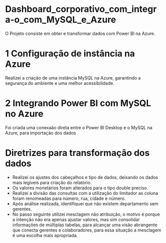# Dashboard_corporativo_com_integra-o_com_MySQL_e_Azure
O Projeto consiste em obter e transformar dados com Power BI na Azure.

# 1 Configuração de instância na Azure
Realizei a criação de uma instância MySQL na Azure, garantindo a segurança do ambiente e uma melhor acessibilidade.

# 2 Integrando Power BI com MySQL no Azure 
Foi criada uma conexaão direta entre o Power BI Desktop e o MySQL na Azure, para importação dos dados 

# Diretrizes para transformação dos dados
 - Realizei os ajustes dos cabeçalhos e tipo de dados, deixando os dados mais legíveis para criação do relatório.
 - Os valores monetários foram alterados para o tipo double preciso.
 - Realizei a divisão das consultas com a utilização do limitador as coluna foram renomeadas para número, rua, cidade e número.
 - Após análise realizada, identifiquei que não existem departamento sem gerentes.
 - No passo seguinte utilizei mesclagem não atribuição, o motivo é porque a intenção não era apenas ajustar valores, mas sim 
   consolidar informações de múltiplas tabelas, para alcançar uma visão abrangente que conecta gerentes e colaboradores, para 
   essa situação a mesclagem é uma escolha mais apropriada.


